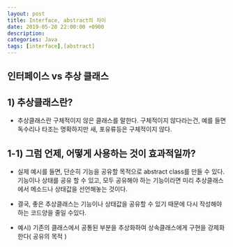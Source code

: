 ```yaml
---
layout: post
title: Interface, abstract의 차이
date: 2019-05-28 22:00:00 +0900
description:
categories: Java
tags: [interface],[abstract]
---
```


## 인터페이스 vs 추상 클래스

## 1) 추상클래스란?

* 추상클래스란 구체적이지 않은 클래스를 말한다. 구체적이지 않다라는건, 예를 들면 독수리나 타조는 명확하지만 새, 포유류등은 구체적이지 않다. 


## 1-1) 그럼 언제, 어떻게 사용하는 것이 효과적일까?

* 실제 예시를 들면, 단순히 기능을 공유할 목적으로 abstract class를 만들 수 있다. 기능이나 상태를 공유 할 수 있고, 모두 공유해야 하는 기능이라면 미리 추상클래스에서 메소드나 상태값을 선언해놓는 것이다.

* 결국, 좋은 추상클래스는 기능이나 상태값을 공유할 수 있기 때문에 다시 작성해야 하는 코드양을 줄일 수있다.
* 예시) 기존의 클래스에서 공통된 부분을 추상화하여 상속클래스에게 구현을 강제화한다( 공유의 목적 )

